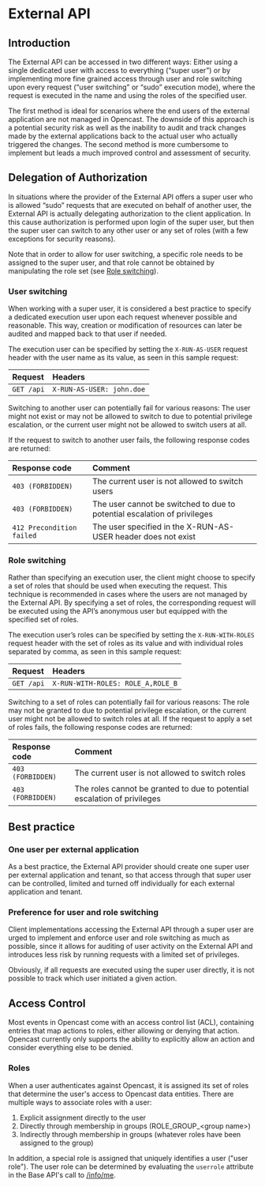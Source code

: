 
# External API

## Introduction

The External API can be accessed in two different ways: Either using a single dedicated user with access to
everything (“super user”) or by implementing more fine grained access through user and role switching upon every request
(“user switching” or “sudo” execution mode), where the request is executed in the name and using the roles of the
specified user.

The first method is ideal for scenarios where the end users of the external application are not managed in Opencast. The
downside of this approach is a potential security risk as well as the inability to audit and track changes made by the
external applications back to the actual user who actually triggered the changes. The second method is more cumbersome
to implement but leads a much improved control and assessment of security.

## Delegation of Authorization

In situations where the provider of the External API offers a super user who is allowed “sudo” requests that are
executed on behalf of another user, the External API is actually delegating authorization to the client application. In
this cause authorization is performed upon login of the super user, but then the super user can switch to any other user
or any set of roles (with a few exceptions for security reasons).

Note that in order to allow for user switching, a specific role needs to be assigned to the super user, and that role
cannot be obtained by manipulating the role set (see [Role switching](#role-switching)).

### User switching

When working with a super user, it is considered a best practice to specify a dedicated execution user upon each request
whenever possible and reasonable. This way, creation or modification of resources can later be audited and mapped back
to that user if needed.

The execution user can be specified by setting the `X-RUN-AS-USER` request header with the user name as its value, as
seen in this sample request:

Request           | Headers
:-----------------|:------------------------------------------------------------
`GET /api`        | `X-RUN-AS-USER: john.doe`



Switching to another user can potentially fail for various reasons: The user might not exist or may not be allowed to
switch to due to potential privilege escalation, or the current user might not be allowed to switch users at all.

If the request to switch to another user fails, the following response codes are returned:

Response code             | Comment
:-------------------------|:---------------------------------------------------
`403 (FORBIDDEN)`         | The current user is not allowed to switch users
`403 (FORBIDDEN)`         | The user cannot be switched to due to potential escalation of privileges
`412 Precondition failed` | The user specified in the X-RUN-AS-USER header does not exist


### Role switching

Rather than specifying an execution user, the client might choose to specify a set of roles that should be used when
executing the request. This technique is recommended in cases where the users are not managed by the External API. By
specifying a set of roles, the corresponding request will be executed using the API’s anonymous user but equipped
with the specified set of roles.

The execution user’s roles can be specified by setting the `X-RUN-WITH-ROLES` request header with the set of roles as
its value and with individual roles separated by comma, as seen in this sample request:

Request           | Headers
:-----------------|:------------------------------------------------------------
`GET /api`        | `X-RUN-WITH-ROLES: ROLE_A,ROLE_B`

Switching to a set of roles can potentially fail for various reasons: The role may not be granted to due to potential
privilege escalation, or the current user might not be allowed to switch roles at all. If the request to apply a set of
roles fails, the following response codes are returned:

Response code             | Comment
:-------------------------|:---------------------------------------------------
`403 (FORBIDDEN)`         | The current user is not allowed to switch roles
`403 (FORBIDDEN)`         | The roles cannot be granted to due to potential escalation of privileges


## Best practice

### One user per external application

As a best practice, the External API provider should create one super user per external application and tenant, so that
access through that super user can be controlled, limited and turned off individually for each external application and
tenant.

### Preference for user and role switching

Client implementations accessing the External API through a super user are urged to implement and enforce user and role
switching as much as possible, since it allows for auditing of user activity on the External API and introduces less
risk by running requests with a limited set of privileges.

Obviously, if all requests are executed using the super user directly, it is not possible to track which user initiated
a given action.

## Access Control

Most events in Opencast come with an access control list (ACL), containing entries that map actions to roles, either
allowing or denying that action. Opencast currently only supports the ability to explicitly allow an action and consider
everything else to be denied.

### Roles

When a user authenticates against Opencast, it is assigned its set of roles that determine the user's access to Opencast
data entities. There are multiple ways to associate roles with a user:

1. Explicit assignment directly to the user
2. Directly through membership in groups (ROLE_GROUP_&lt;group name&gt;)
3. Indirectly through membership in groups (whatever roles have been assigned to the group)

In addition, a special role is assigned that uniquely identifies a user ("user role"). The user role can be determined by
evaluating the `userrole` attribute in the Base API's call to [/info/me](../base-api/#get-apiinfome).
